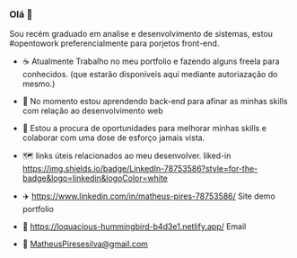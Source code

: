 
### Olá 👋
Sou recém graduado em analise e desenvolvimento de sistemas, estou #opentowork preferencialmente para porjetos front-end.
- :coffee: Atualmente Trabalho no meu portfolio e fazendo alguns freela para conhecidos. (que estarão disponiveis aqui mediante autoriazação do mesmo.)
- 🌱 No momento estou aprendendo back-end para afinar as minhas skills com relação ao desenvolvimento web
- 🤝 Estou a procura de oportunidades para melhorar minhas skills e colaborar com uma dose de esforço jamais vista. 


- :world_map: links úteis relacionados ao meu desenvolver. 
liked-in https://img.shields.io/badge/LinkedIn-78753586?style=for-the-badge&logo=linkedin&logoColor=white
- :airplane: https://www.linkedin.com/in/matheus-pires-78753586/
Site demo portfolio  
- :crescent_moon: https://loquacious-hummingbird-b4d3e1.netlify.app/
Email
- :1st_place_medal: MatheusPiresesilva@gmail.com

